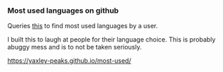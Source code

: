 ### Most used languages on github
Queries [this](https://github.com/anuraghazra/github-readme-stats) to find most used languages by a user.

I built this to laugh at people for their language choice. This is probably abuggy mess and is to not be taken seriously.


https://yaxley-peaks.github.io/most-used/